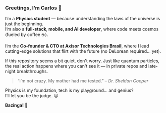 ### Greetings, I’m Carlos 🧠

I’m a **Physics student** — because understanding the laws of the universe is just the beginning.  
I’m also a **full-stack, mobile, and AI developer**, where code meets cosmos (fueled by coffee ☕).

I’m the **Co-founder & CTO at Axisor Technologies Brasil**, where I lead cutting-edge solutions that flirt with the future (no DeLorean required... yet).

If this repository seems a bit quiet, don't worry. Just like quantum particles, the real action happens where you can't see it — in private repos and late-night breakthroughs.

> “I’m not crazy. My mother had me tested.” – *Dr. Sheldon Cooper*

Physics is my foundation, tech is my playground… and genius?  
I’ll let you be the judge. 😉

**Bazinga!** 🧪
